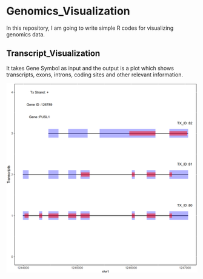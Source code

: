 # Genomics_Visualization
In this repository, I am going to write simple R codes for visualizing genomics data. 

## Transcript_Visualization
It takes Gene Symbol as input and the output is a plot which shows transcripts, exons, introns, coding sites and other relevant information.

![alt text](PUSL1.png "Output Plot For PUSL1 Gene Symbol")
